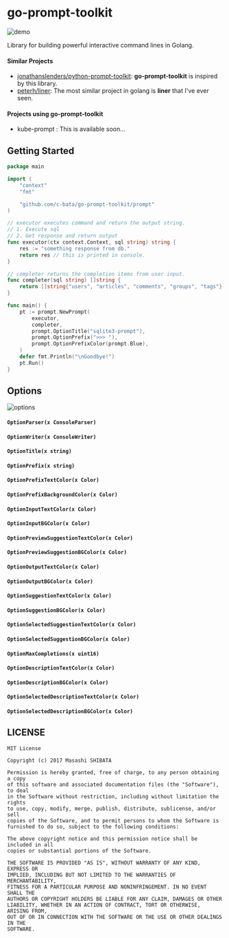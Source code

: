 # go-prompt-toolkit

![demo](./_resources/demo.gif)

Library for building powerful interactive command lines in Golang.

#### Similar Projects

* [jonathanslenders/python-prompt-toolkit](https://github.com/jonathanslenders/python-prompt-toolkit): **go-prompt-toolkit** is inspired by this library.
* [peterh/liner](https://github.com/peterh/liner): The most similar project in golang is **liner** that I've ever seen.

#### Projects using go-prompt-toolkit

* kube-prompt : This is available soon...

## Getting Started

```go
package main

import (
    "context"
    "fmt"

    "github.com/c-bata/go-prompt-toolkit/prompt"
)

// executor executes command and return the output string.
// 1. Execute sql
// 2. Get response and return output
func executor(ctx context.Context, sql string) string {
    res := "something response from db."
    return res // this is printed in console.
}

// completer returns the completion items from user input.
func completer(sql string) []string {
    return []string{"users", "articles", "comments", "groups", "tags"}
}

func main() {
    pt := prompt.NewPrompt(
        executor,
        completer,
        prompt.OptionTitle("sqlite3-prompt"),
        prompt.OptionPrefix(">>> "),
        prompt.OptionPrefixColor(prompt.Blue),
    )
    defer fmt.Println("\nGoodbye!")
    pt.Run()
}
```


## Options

![options](./_resources/prompt-options.png)

#### `OptionParser(x ConsoleParser)`
#### `OptionWriter(x ConsoleWriter)`
#### `OptionTitle(x string)`
#### `OptionPrefix(x string)`
#### `OptionPrefixTextColor(x Color)`
#### `OptionPrefixBackgroundColor(x Color)`
#### `OptionInputTextColor(x Color)`
#### `OptionInputBGColor(x Color)`
#### `OptionPreviewSuggestionTextColor(x Color)`
#### `OptionPreviewSuggestionBGColor(x Color)`
#### `OptionOutputTextColor(x Color)`
#### `OptionOutputBGColor(x Color)`
#### `OptionSuggestionTextColor(x Color)`
#### `OptionSuggestionBGColor(x Color)`
#### `OptionSelectedSuggestionTextColor(x Color)`
#### `OptionSelectedSuggestionBGColor(x Color)`
#### `OptionMaxCompletions(x uint16)`
#### `OptionDescriptionTextColor(x Color)`
#### `OptionDescriptionBGColor(x Color)`
#### `OptionSelectedDescriptionTextColor(x Color)`
#### `OptionSelectedDescriptionBGColor(x Color)`


## LICENSE

```
MIT License

Copyright (c) 2017 Masashi SHIBATA

Permission is hereby granted, free of charge, to any person obtaining a copy
of this software and associated documentation files (the "Software"), to deal
in the Software without restriction, including without limitation the rights
to use, copy, modify, merge, publish, distribute, sublicense, and/or sell
copies of the Software, and to permit persons to whom the Software is
furnished to do so, subject to the following conditions:

The above copyright notice and this permission notice shall be included in all
copies or substantial portions of the Software.

THE SOFTWARE IS PROVIDED "AS IS", WITHOUT WARRANTY OF ANY KIND, EXPRESS OR
IMPLIED, INCLUDING BUT NOT LIMITED TO THE WARRANTIES OF MERCHANTABILITY,
FITNESS FOR A PARTICULAR PURPOSE AND NONINFRINGEMENT. IN NO EVENT SHALL THE
AUTHORS OR COPYRIGHT HOLDERS BE LIABLE FOR ANY CLAIM, DAMAGES OR OTHER
LIABILITY, WHETHER IN AN ACTION OF CONTRACT, TORT OR OTHERWISE, ARISING FROM,
OUT OF OR IN CONNECTION WITH THE SOFTWARE OR THE USE OR OTHER DEALINGS IN THE
SOFTWARE.
```
